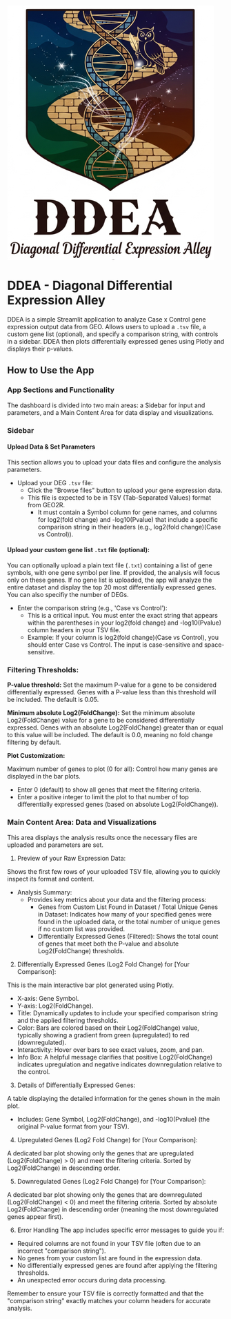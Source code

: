 ![](DDEA-small.png)
# DDEA - Diagonal Differential Expression Alley

DDEA is a simple Streamlit application to analyze Case x Control gene expression output data from GEO.
Allows users to upload a ```.tsv``` file, a custom gene list (optional),
and specify a comparison string, with controls in a sidebar.
DDEA then plots differentially expressed genes using Plotly and displays their p-values.

## How to Use the App

### App Sections and Functionality

The dashboard is divided into two main areas: a Sidebar for input and parameters, and a Main Content Area for data display and visualizations.

### Sidebar 

#### Upload Data & Set Parameters

This section allows you to upload your data files and configure the analysis parameters.

- Upload your DEG ```.tsv``` file:
    - Click the "Browse files" button to upload your gene expression data.
    - This file is expected to be in TSV (Tab-Separated Values) format from GEO2R.
        - It must contain a Symbol column for gene names, and columns for log2(fold change) and -log10(Pvalue) that include a specific comparison string in their headers (e.g., log2(fold change)(Case vs Control)).

#### Upload your custom gene list ```.txt``` file (optional):

You can optionally upload a plain text file (```.txt```) containing a list of gene symbols, with one gene symbol per line. If provided, the analysis will focus only on these genes. If no gene list is uploaded, the app will analyze the entire dataset and display the top 20 most differentially expressed genes. You can also specifiy the number of DEGs.

- Enter the comparison string (e.g., 'Case vs Control'):
    - This is a critical input. You must enter the exact string that appears within the parentheses in your log2(fold change) and -log10(Pvalue) column headers in your TSV file.
    - Example: If your column is log2(fold change)(Case vs Control), you should enter Case vs Control. The input is case-sensitive and space-sensitive.

### Filtering Thresholds:

**P-value threshold:** Set the maximum P-value for a gene to be considered differentially expressed. Genes with a P-value less than this threshold will be included. The default is 0.05.

**Minimum absolute Log2(FoldChange):** Set the minimum absolute Log2(FoldChange) value for a gene to be considered differentially expressed. Genes with an absolute Log2(FoldChange) greater than or equal to this value will be included. The default is 0.0, meaning no fold change filtering by default.

**Plot Customization:**

Maximum number of genes to plot (0 for all): Control how many genes are displayed in the bar plots.

- Enter 0 (default) to show all genes that meet the filtering criteria.
- Enter a positive integer to limit the plot to that number of top differentially expressed genes (based on absolute Log2(FoldChange)).

### Main Content Area: Data and Visualizations

This area displays the analysis results once the necessary files are uploaded and parameters are set.

1. Preview of your Raw Expression Data:

Shows the first few rows of your uploaded TSV file, allowing you to quickly inspect its format and content.

- Analysis Summary:
    - Provides key metrics about your data and the filtering process:
        - Genes from Custom List Found in Dataset / Total Unique Genes in Dataset: Indicates how many of your specified genes were found in the uploaded data, or the total number of unique genes if no custom list was provided.
        - Differentially Expressed Genes (Filtered): Shows the total count of genes that meet both the P-value and absolute Log2(FoldChange) thresholds.

2. Differentially Expressed Genes (Log2 Fold Change) for [Your Comparison]:

This is the main interactive bar plot generated using Plotly.

- X-axis: Gene Symbol.
- Y-axis: Log2(FoldChange).
- Title: Dynamically updates to include your specified comparison string and the applied filtering thresholds.
- Color: Bars are colored based on their Log2(FoldChange) value, typically showing a gradient from green (upregulated) to red (downregulated).
- Interactivity: Hover over bars to see exact values, zoom, and pan.
- Info Box: A helpful message clarifies that positive Log2(FoldChange) indicates upregulation and negative indicates downregulation relative to the control.

3. Details of Differentially Expressed Genes:

A table displaying the detailed information for the genes shown in the main plot.

- Includes: Gene Symbol, Log2(FoldChange), and -log10(Pvalue) (the original P-value format from your TSV).

4. Upregulated Genes (Log2 Fold Change) for [Your Comparison]:

A dedicated bar plot showing only the genes that are upregulated (Log2(FoldChange) > 0) and meet the filtering criteria. Sorted by Log2(FoldChange) in descending order.

5. Downregulated Genes (Log2 Fold Change) for [Your Comparison]:

A dedicated bar plot showing only the genes that are downregulated (Log2(FoldChange) < 0) and meet the filtering criteria. Sorted by absolute Log2(FoldChange) in descending order (meaning the most downregulated genes appear first).

6. Error Handling
The app includes specific error messages to guide you if:
- Required columns are not found in your TSV file (often due to an incorrect "comparison string").
- No genes from your custom list are found in the expression data.
- No differentially expressed genes are found after applying the filtering thresholds.
- An unexpected error occurs during data processing.

Remember to ensure your TSV file is correctly formatted and that the "comparison string" exactly matches your column headers for accurate analysis.